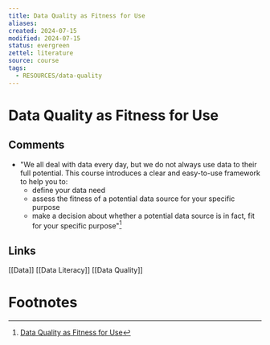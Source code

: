 ```yaml
---
title: Data Quality as Fitness for Use
aliases: 
created: 2024-07-15
modified: 2024-07-15
status: evergreen
zettel: literature
source: course
tags:
  - RESOURCES/data-quality
---
```

#  Data Quality as Fitness for Use
## Comments
- "We all deal with data every day, but we do not always use data to their full potential. This course introduces a clear and easy-to-use framework to help you to:
	- define your data need
	- assess the fitness of a potential data source for your specific purpose
	- make a decision about whether a potential data source is in fact, fit for your specific purpose"[^1]
## Links
[[Data]]
[[Data Literacy]]
[[Data Quality]]
# Footnotes

[^1]: [Data Quality as Fitness for Use](https://www150.statcan.gc.ca/n1/pub/89-20-0006/892000062023001-eng.htm)